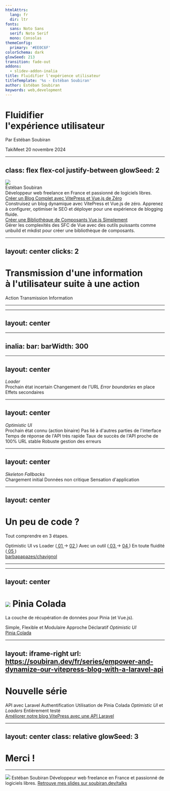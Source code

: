 ```yaml
---
htmlAttrs:
  lang: fr
  dir: ltr
fonts:
  sans: Noto Sans
  serif: Noto Serif
  mono: Consolas
themeConfig:
  primary: '#EE0C6F'
colorSchema: dark
glowSeed: 213
transition: fade-out
addons:
  - slidev-addon-inalia
title: Fluidifier l'expérience utilisateur
titleTemplate: '%s - Estéban Soubiran'
author: Estéban Soubiran
keywords: web,development
---
```


<h1 class="text-center font-serif">
  Fluidifier<br>l'expérience utilisateur
</h1>

<p class="text-center">
  Par Estéban Soubiran
</p>

<div class="absolute right-6 bottom-6 flex flex-col gap-4 items-end">
  <span class="text-sm op-40">TakiMeet</span>
  <span class="text-xs op-20 mt--4">20 novembre 2024</span>
</div>

<!--

https://remix.run/docs/en/main/discussion/pending-ui
https://dnlytras.com/blog/optimistic-updates

 -->

---
class: flex flex-col justify-between
glowSeed: 2
---

<div class="flex flex-col items-center justify-center">
  <img src="https://github.com/barbapapazes.png" class="size-32" />
  <div class="mt-4 text-xl font-serif font-medium">
    Estéban Soubiran
  </div>
  <div class="mt-1 text-sm op-60">
    Développeur web freelance en France et passionné de logiciels libres.
  </div>
</div>

<Tools />

<div v-click class="grid grid-cols-2 gap-8">
  <Card>
    <div class="text-sm">
      <a href="https://soubiran.dev/fr/series/create-a-blog-with-vitepress-and-vue-js-from-scratch" target="_blank" class="border-0! hover:text-inherit!">
        Créer un Blog Complet avec VitePress et Vue.js de Zéro
        <span class="absolute inset-0 z-1"></span>
      </a>
    </div>
    <div class="mt-1 text-xs op-60">
      Construisez un blog dynamique avec VitePress et Vue.js de zéro. Apprenez à configurer, optimiser le SEO et déployer pour une expérience de blogging fluide.
    </div>
  </Card>

  <Card>
    <div class="text-sm">
      <a href="https://soubiran.dev/fr/posts/the-simplest-method-to-create-a-vue-js-component-library" target="_blank" class="border-0! hover:text-inherit!">
        Créer une Bibliothèque de Composants Vue.js Simplement
        <span class="absolute inset-0 z-1"></span>
      </a>
    </div>
    <div class="mt-1 text-xs op-60">
      Gérer les complexités des SFC de Vue avec des outils puissants comme unbuild et mkdist pour créer une bibliothèque de composants.
    </div>
  </Card>
</div>

<Socials />

<!--

Au quotidien, je joue avec Vite, Vue, VitePress, UnJS, Nuxt et Laravel et j'écris des articles sur ce que j'apprends et ce que je découvre tel que j'aurai aimé les lire lorsque j'ai commencé le développement web que ce soit sur l'utilisation d'outils, des manières de faire ou la face caché de faire des conférences.

...

Mais on y reviendra ! (sur les séries)
 -->

---
layout: center
clicks: 2
---

<h1 class="text-center font-serif transition ease duration-150" :class="{ 'text-[#877B8D]': $clicks >= 1 }">
  <span class="transition ease duration-150" :class="{ 'text-white' : $clicks === 1 }">Transmission</span> d'une <span class="transition ease duration-150" :class="{ 'text-white' : $clicks === 1 }">information</span><br>à l'utilisateur suite à une <span class="transition ease duration-150" :class="{ 'text-white' : $clicks === 1 }">action</span>
</h1>

<div v-click="2" class="absolute bottom-14 left-1/2 -translate-x-1/2 flex items-center gap-8 delay-300">
  <InlineCard>Action</InlineCard>
  <span class="i-lucide-arrow-right size-5 inline-block"></span>
  <InlineCard>Transmission</InlineCard>
  <span class="i-lucide-arrow-right size-5 inline-block"></span>
  <InlineCard>Information</InlineCard>
</div>

<!--

Fluidifier l'expérience utilisateur, c'est un grand domaine mais aujourd'hui, on va se concentrer sur un aspect bien précis : la transmission d'une information à l'utilisateur suite à une action.

Ça fait beaucoup de mots, même moi je me perds donc on va simplifier et ne garder que l'essentiel.

Transmission = Quel changement appliquer à l'interface
Information = Ce que l'on veut communiquer à l'utilisateur
Action = Quelle interaction l'utilisateur a fait

Tout ça, c'est l'idée de faire passer un message à l'utilisateur d'une manière fluide et cohérente avec son intention d'une part de l'utilisateur et d'autre part de l'information.

Donc si on résume, on a une action qui déclenche une transmission d'information.
 -->

---

<Inalia
  question="Les manières de transmettre l'information suite à une action ?"
  type="text"
  chart=""
  :data="[
    'Bonjour', 'Loader de chargement', 'Une notification', 'Le bouton réagit', 'Le bouton change de couleur', 'Un loader s’affiche', 'Un wizz !', 'un changement d\'état visuel', 'Alert', 'Modal', 'Un spinner', 'Wizz', 'Par un loader', 'mmh', 'Coucou', 'Popover', 'Toastr', '() !', 'Alors quoi?', 'Popup', 'Toastttt', 'Skeleton', 'Changement de page', 'DROP DATABASE;', 'Une popin de l\'enfer', 'Couleur'
  ]"
/>

---
layout: center
---

<div class="grid grid-cols-2 place-items-center gap-16">
  <LoaderButton v-click />

  <OptimisticButton v-click />

  <Skeleton class="col-start-1 col-end-3" v-click />
</div>

---
inalia:
  bar:
    barWidth: 300
---

<Inalia
  question="Ces différents retours sont-ils inclusifs ou exclusifs ?"
  type="single_select"
  chart="bar"
  :data="[
    { label: 'Inclusif', count: 15, color: '#3730a3' }, { label: 'Exclusif', count: 8, color: '#9d174d' }
  ]"
/>

---
layout: center
---

<div class="flex flex-col items-center justify-center gap-1">
  <LoaderButton />
  <span class="text-sm op-60">
    <em>Loader</em>
  </span>
</div>

<div class="mt-8 flex flex-col gap-2 items-start">
    <ListItem v-click> Prochain état incertain </ListItem>
    <ListItem v-after class="delay-50"> Changement de l'URL </ListItem>
    <ListItem v-after class="delay-100"> <em>Error boundaries</em> en place </ListItem>
    <ListItem v-after class="delay-150"> Effets secondaires </ListItem>
</div>

---
layout: center
---

<div class="flex flex-col items-center justify-center gap-1">
  <OptimisticButton />
  <span class="text-sm op-60">
    <em>Optimistic UI</em>
  </span>
</div>

<div class="mt-8 flex flex-col gap-2 items-start">
    <ListItem v-click> Prochain état connu (action binaire) </ListItem>
    <ListItem v-after class="delay-50"> Pas lié à d'autres parties de l'interface </ListItem>
    <ListItem v-after class="delay-100"> Temps de réponse de l'API très rapide </ListItem>
    <ListItem v-after class="delay-150"> Taux de succès de l'API proche de 100% </ListItem>
    <ListItem v-after class="delay-200"> URL stable </ListItem>
    <ListItem v-after class="delay-250"> Robuste gestion des erreurs </ListItem>
</div>

---
layout: center
---

<div class="flex flex-col items-center justify-center gap-1">
  <Skeleton  class="w-60" />
  <span class="text-sm op-60">
    <em>Skeleton Fallbacks</em>
  </span>
</div>

<div class="mt-8 flex flex-col gap-2 items-start">
    <ListItem v-click class="delay-50"> Chargement initial </ListItem>
    <ListItem v-after class="delay-100"> Données non critique </ListItem>
    <ListItem v-after class="delay-150"> Sensation d'application </ListItem>
</div>

---
layout: center
---

<h1 class="text-center font-serif">
  Un peu de code ? <span class="i-noto-goat size-10 inline-block align-middle" />
</h1>

<p>
  Tout comprendre en 3 étapes.
</p>

<div class="mt-8 flex flex-col gap-2 items-start">
    <ListItem v-click class="delay-50"> Optimistic UI vs Loader <span class="text-sm op-40"> (<a href="https://github.com/Barbapapazes/chavignol/tree/01.optimistic-ui-vs-loader" target="_blank"> 01 </a> &rarr; <a href="https://github.com/Barbapapazes/chavignol/tree/02.optimistic-ui-without-a-tool" target="_blank"> 02 </a>) </span> </ListItem>
    <ListItem v-after class="delay-100"> Avec un outil <span class="text-sm op-40"> (<a href="https://github.com/Barbapapazes/chavignol/tree/03.optimistic-ui-with-pinia" target="_blank"> 03 </a> &rarr; <a href="https://github.com/Barbapapazes/chavignol/tree/04.optimistic-ui-with-pinia-completed" target="_blank"> 04 </a>) </span> </ListItem>
    <ListItem v-after class="delay-150"> En toute fluidité <span class="text-sm op-40"> (<a href="https://github.com/Barbapapazes/chavignol/tree/05.comments" target="_blank"> 05 </a>) </span> </ListItem>
</div>

<a href="https://github.com/barbapapazes/chavignol" target="_blank" class="absolute left-1/2 bottom-6 -translate-x-1/2 text-sm op-40">
  <span class="i-simple-icons-github inline-block size-3" />
  <span class="ml-1">
    barbapapazes/chavignol
  </span>
</a>

---

<Inalia
  question="Loader ou optimistic UI ?"
  type="single_select"
  chart="donut"
  :data="[
    { label: 'Loader', count: 1, color: '#3730a3' }, { label: 'Optimistic UI', count: 24, color: '#9d144d' }
  ]"
/>

---
layout: center
---

<h1 class="relative font-serif flex gap-2">
  <img src="/pinia-colada.svg" class="size-12 absolute top-1/2 -translate-y-1/2 right-full" /> Pinia Colada
</h1>

<p>
  La couche de récupération de données pour Pinia (et Vue.js).
</p>

<div class="mt-8 flex flex-col gap-2 items-start">
    <ListItem> Simple, Flexible et Modulaire </ListItem>
    <ListItem> Approche Déclaratif </ListItem>
    <ListItem> <em>Optimistic UI</em> </ListItem>
</div>

<a href="https://pinia-colada.esm.dev/" target="_blank" class="absolute left-1/2 bottom-6 -translate-x-1/2 text-sm op-40">
  Pinia Colada
</a>

---
layout: iframe-right
url: https://soubiran.dev/fr/series/empower-and-dynamize-our-vitepress-blog-with-a-laravel-api
---

<h1 class="font-serif">
  Nouvelle série
</h1>

<div class="mt-8 flex flex-col gap-2 items-start">
    <ListItem v-click class="delay-50"> API avec Laravel </ListItem>
    <ListItem v-after class="delay-100"> Authentification </ListItem>
    <ListItem v-after class="delay-100"> Utilisation de Pinia Colada </ListItem>
    <ListItem v-after class="delay-150"> <em>Optimistic UI</em> et <em>Loaders</em> </ListItem>
    <ListItem v-after class="delay-200"> Entièrement testé </ListItem>
</div>

<a href="https://pinia-colada.esm.dev/" target="_blank" class="absolute left-1/4 bottom-6 -translate-x-1/2 text-sm op-40">
  Améliorer notre blog VitePress avec une API Laravel
</a>

---
layout: center
class: relative
glowSeed: 3
---

<h1 text="center" font="serif">Merci !</h1>

<hr class="bg-white op-20 my-12" />

<Card class="flex flex-col p-6">
  <img src="https://github.com/barbapapazes.png" class="mx-auto size-20" />

  <span class="mt-6 text-center text-xl font-serif font-medium">
    Estéban Soubiran
  </span>

  <span class="mt-1 text-center text-sm op-60">
    Développeur web freelance en France et passionné de logiciels libres.
  </span>

  <Socials :click="0" class="mt-8" />
</Card>

<a href="https://soubiran.dev/talks" target="_blank" class="absolute left-1/2 bottom-6 -translate-x-1/2 text-xs op-20">
  Retrouve mes slides sur soubiran.dev/talks
</a>
